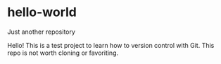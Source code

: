 # hello-world
Just another repository

Hello!  This is a test project to learn how to version control with Git. This repo is not worth cloning or favoriting.
